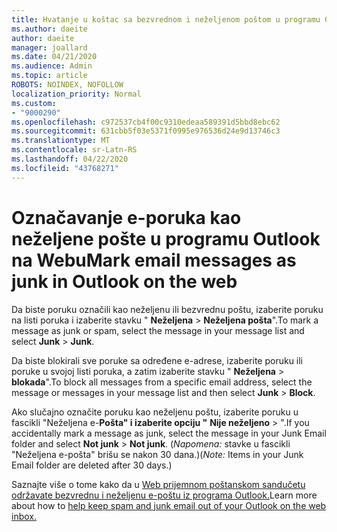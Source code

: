 ```yaml
---
title: Hvatanje u koštac sa bezvrednom i neželjenom poštom u programu Outlook na Webu
ms.author: daeite
author: daeite
manager: joallard
ms.date: 04/21/2020
ms.audience: Admin
ms.topic: article
ROBOTS: NOINDEX, NOFOLLOW
localization_priority: Normal
ms.custom:
- "9000290"
ms.openlocfilehash: c972537cb4f00c9310edeaa589391d5bbd8ebc62
ms.sourcegitcommit: 631cbb5f03e5371f0995e976536d24e9d13746c3
ms.translationtype: MT
ms.contentlocale: sr-Latn-RS
ms.lasthandoff: 04/22/2020
ms.locfileid: "43768271"
---
```

# <a name="mark-email-messages-as-junk-in-outlook-on-the-web"></a><span data-ttu-id="ce266-102">Označavanje e-poruka kao neželjene pošte u programu Outlook na Webu</span><span class="sxs-lookup"><span data-stu-id="ce266-102">Mark email messages as junk in Outlook on the web</span></span>

<span data-ttu-id="ce266-103">Da biste poruku označili kao neželjenu ili bezvrednu poštu, izaberite poruku na listi poruka i izaberite stavku " **Neželjena** > **Neželjena pošta**".</span><span class="sxs-lookup"><span data-stu-id="ce266-103">To mark a message as junk or spam, select the message in your message list and select **Junk** > **Junk**.</span></span>

<span data-ttu-id="ce266-104">Da biste blokirali sve poruke sa određene e-adrese, izaberite poruku ili poruke u svojoj listi poruka, a zatim izaberite stavku " **Neželjena** > **blokada**".</span><span class="sxs-lookup"><span data-stu-id="ce266-104">To block all messages from a specific email address, select the message or messages in your message list and then select **Junk** > **Block**.</span></span>

<span data-ttu-id="ce266-105">Ako slučajno označite poruku kao neželjenu poštu, izaberite poruku u fascikli "Neželjena e-**Pošta" i izaberite opciju "** **Nije neželjeno** > ".</span><span class="sxs-lookup"><span data-stu-id="ce266-105">If you accidentally mark a message as junk, select the message in your Junk Email folder and select **Not junk** > **Not junk**.</span></span> <span data-ttu-id="ce266-106">(*Napomena:* stavke u fascikli "Neželjena e-pošta" brišu se nakon 30 dana.)</span><span class="sxs-lookup"><span data-stu-id="ce266-106">(*Note:* Items in your Junk Email folder are deleted after 30 days.)</span></span>

<span data-ttu-id="ce266-107">Saznajte više o tome kako da u [Web prijemnom poštanskom sandučetu održavate bezvrednu i neželjenu e-poštu iz programa Outlook.](https://support.office.com/article/db786e79-54e2-40cc-904f-d89d57b7f41d)</span><span class="sxs-lookup"><span data-stu-id="ce266-107">Learn more about how to [help keep spam and junk email out of your Outlook on the web inbox.](https://support.office.com/article/db786e79-54e2-40cc-904f-d89d57b7f41d)</span></span>